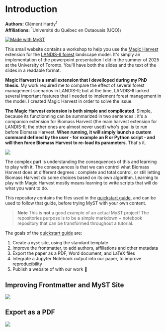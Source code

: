 # Introduction

**Authors:** Clément Hardy<sup>1</sup> \
**Affiliations:** <sup>1</sup>Université du Québec en Outaouais (UQO)\

[![Made with MyST](https://img.shields.io/badge/made%20with-myst-orange)](https://myst.tools)

This small website contains a workshop to help you use the [Magic Harvest](https://github.com/Klemet/LANDIS-II-Magic-Harvest) extension for the [LANDIS-II forest](https://www.landis-ii.org/) landscape model. It's simply an implementation of the powerpoint presentation I did in the summer of 2025 at the University of Toronto. You'll have both the slides and the text of the slides in a readable format.

**Magic Harvest is a small extension that I develloped during my PhD thesis**. My work required me to compare the effect of several forest management scenarios in LANDIS-II; but at the time, LANDIS-II lacked several important features that I needed to implement forest management in the model. I created Magic Harvest in order to solve the issue.

**The Magic Harvest extension is both simple and complicated**. Simple, because its functionning can be summarized in two sentences : it's a companion extension for Biomass Harvest (the main harvest extension for LANDIS-II; the other ones are almost never used) who's goal is to run before Biomass Harvest. **When running, it will simply launch a custom command defined by the user - for example an R or Python script - and will then force Biomass Harvest to re-load its parameters**. That's it.

![](./images/Slide2.jpg)

The complex part is understanding the consequences of this and learning to play with it. The consequences is that we can control what Biomass Harvest does at different degrees : complete and total control, or still letting Biomass Harvest do some choices based on its own algorithm. Learning to play with Magic Harvest mostly means learning to write scripts that will do what you want to do.







This repository contains the files used in the [quickstart guide](https://mystmd.org/guide/quickstart), and can be used to follow that guide, before trying MyST with your own content.

> **Note** This is **not** a good example of an actual MyST project! The repositories purpose is to be a simple markdown + notebook repository that can be transformed throughout a tutorial.

The goals of the [quickstart guide](https://myst.tools/docs/mystjs/quickstart) are:

1. Create a `myst` site, using the standard template
2. Improve the frontmatter, to add authors, affiliations and other metadata
3. Export the paper as a PDF, Word document, and LaTeX files
4. Integrate a Jupyter Notebook output into our paper, to improve reproducibility
5. Publish a website of with our work 🚀

## Improving Frontmatter and MyST Site

![](./images/frontmatter-after.png)

## Export as a PDF

![](./images/export-pdf.png)
